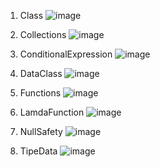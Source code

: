1. Class
   ![image](https://github.com/user-attachments/assets/274cfb98-65fd-4320-b817-fbb3182856bc)

2. Collections
   ![image](https://github.com/user-attachments/assets/c23ef382-b229-478b-a9a5-4ee3dd4a34e7)

3. ConditionalExpression
   ![image](https://github.com/user-attachments/assets/ccf7746e-8150-420c-bca8-9a96966fe111)

4. DataClass
   ![image](https://github.com/user-attachments/assets/f6baf4af-f036-43fe-83f2-684f45f65a85)

5. Functions
   ![image](https://github.com/user-attachments/assets/9dd0aa71-a5f0-4bb9-949d-cf16d198bcda)

6. LamdaFunction
  ![image](https://github.com/user-attachments/assets/6dadecd9-9b35-45f1-ad70-b680488a721a)

7. NullSafety
  ![image](https://github.com/user-attachments/assets/899b0969-e93c-46e2-af2e-4560e3c084bb)

8. TipeData
   ![image](https://github.com/user-attachments/assets/7dadd659-f608-4eec-a81e-2ed0ab7873ee)
